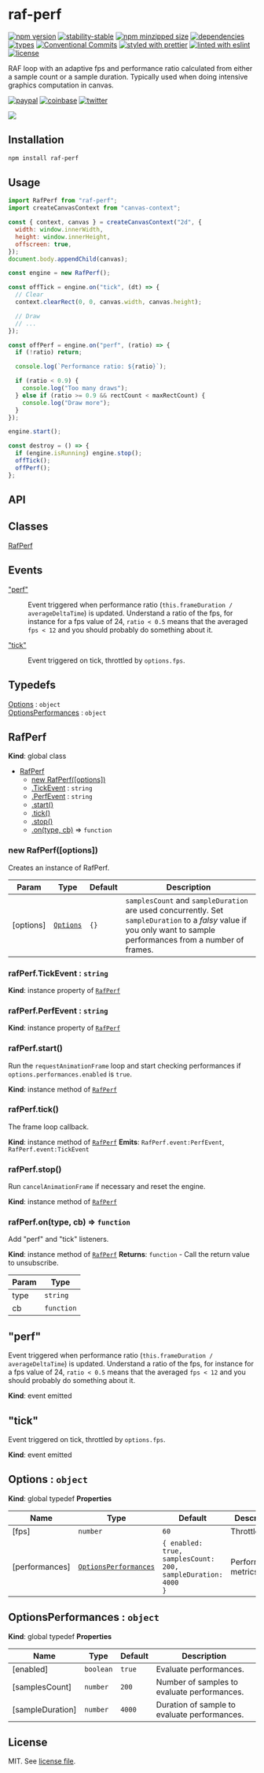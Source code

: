 # raf-perf

[![npm version](https://img.shields.io/npm/v/raf-perf)](https://www.npmjs.com/package/raf-perf)
[![stability-stable](https://img.shields.io/badge/stability-stable-green.svg)](https://www.npmjs.com/package/raf-perf)
[![npm minzipped size](https://img.shields.io/bundlephobia/minzip/raf-perf)](https://bundlephobia.com/package/raf-perf)
[![dependencies](https://img.shields.io/librariesio/release/npm/raf-perf)](https://github.com/dmnsgn/raf-perf/blob/main/package.json)
[![types](https://img.shields.io/npm/types/raf-perf)](https://github.com/microsoft/TypeScript)
[![Conventional Commits](https://img.shields.io/badge/Conventional%20Commits-1.0.0-fa6673.svg)](https://conventionalcommits.org)
[![styled with prettier](https://img.shields.io/badge/styled_with-Prettier-f8bc45.svg?logo=prettier)](https://github.com/prettier/prettier)
[![linted with eslint](https://img.shields.io/badge/linted_with-ES_Lint-4B32C3.svg?logo=eslint)](https://github.com/eslint/eslint)
[![license](https://img.shields.io/github/license/dmnsgn/raf-perf)](https://github.com/dmnsgn/raf-perf/blob/main/LICENSE.md)

RAF loop with an adaptive fps and performance ratio calculated from either a sample count or a sample duration. Typically used when doing intensive graphics computation in canvas.

[![paypal](https://img.shields.io/badge/donate-paypal-informational?logo=paypal)](https://paypal.me/dmnsgn)
[![coinbase](https://img.shields.io/badge/donate-coinbase-informational?logo=coinbase)](https://commerce.coinbase.com/checkout/56cbdf28-e323-48d8-9c98-7019e72c97f3)
[![twitter](https://img.shields.io/twitter/follow/dmnsgn?style=social)](https://twitter.com/dmnsgn)

![](https://raw.githubusercontent.com/dmnsgn/raf-perf/main/screenshot.gif)

## Installation

```bash
npm install raf-perf
```

## Usage

```js
import RafPerf from "raf-perf";
import createCanvasContext from "canvas-context";

const { context, canvas } = createCanvasContext("2d", {
  width: window.innerWidth,
  height: window.innerHeight,
  offscreen: true,
});
document.body.appendChild(canvas);

const engine = new RafPerf();

const offTick = engine.on("tick", (dt) => {
  // Clear
  context.clearRect(0, 0, canvas.width, canvas.height);

  // Draw
  // ...
});

const offPerf = engine.on("perf", (ratio) => {
  if (!ratio) return;

  console.log(`Performance ratio: ${ratio}`);

  if (ratio < 0.9) {
    console.log("Too many draws");
  } else if (ratio >= 0.9 && rectCount < maxRectCount) {
    console.log("Draw more");
  }
});

engine.start();

const destroy = () => {
  if (engine.isRunning) engine.stop();
  offTick();
  offPerf();
};
```

## API

<!-- api-start -->

## Classes

<dl>
<dt><a href="#RafPerf">RafPerf</a></dt>
<dd></dd>
</dl>

## Events

<dl>
<dt><a href="#event_perf">"perf"</a></dt>
<dd><p>Event triggered when performance ratio (<code>this.frameDuration / averageDeltaTime</code>) is updated. Understand a ratio of the fps, for instance for a fps value of 24, <code>ratio &lt; 0.5</code> means that the averaged <code>fps &lt; 12</code> and you should probably do something about it.</p>
</dd>
<dt><a href="#event_tick">"tick"</a></dt>
<dd><p>Event triggered on tick, throttled by <code>options.fps</code>.</p>
</dd>
</dl>

## Typedefs

<dl>
<dt><a href="#Options">Options</a> : <code>object</code></dt>
<dd></dd>
<dt><a href="#OptionsPerformances">OptionsPerformances</a> : <code>object</code></dt>
<dd></dd>
</dl>

<a name="RafPerf"></a>

## RafPerf

**Kind**: global class

- [RafPerf](#RafPerf)
  - [new RafPerf([options])](#new_RafPerf_new)
  - [.TickEvent](#RafPerf+TickEvent) : <code>string</code>
  - [.PerfEvent](#RafPerf+PerfEvent) : <code>string</code>
  - [.start()](#RafPerf+start)
  - [.tick()](#RafPerf+tick)
  - [.stop()](#RafPerf+stop)
  - [.on(type, cb)](#RafPerf+on) ⇒ <code>function</code>

<a name="new_RafPerf_new"></a>

### new RafPerf([options])

Creates an instance of RafPerf.

| Param     | Type                             | Default         | Description                                                                                                                                                         |
| --------- | -------------------------------- | --------------- | ------------------------------------------------------------------------------------------------------------------------------------------------------------------- |
| [options] | [<code>Options</code>](#Options) | <code>{}</code> | `samplesCount` and `sampleDuration` are used concurrently. Set `sampleDuration` to a _falsy_ value if you only want to sample performances from a number of frames. |

<a name="RafPerf+TickEvent"></a>

### rafPerf.TickEvent : <code>string</code>

**Kind**: instance property of [<code>RafPerf</code>](#RafPerf)
<a name="RafPerf+PerfEvent"></a>

### rafPerf.PerfEvent : <code>string</code>

**Kind**: instance property of [<code>RafPerf</code>](#RafPerf)
<a name="RafPerf+start"></a>

### rafPerf.start()

Run the `requestAnimationFrame` loop and start checking performances if `options.performances.enabled` is `true`.

**Kind**: instance method of [<code>RafPerf</code>](#RafPerf)
<a name="RafPerf+tick"></a>

### rafPerf.tick()

The frame loop callback.

**Kind**: instance method of [<code>RafPerf</code>](#RafPerf)
**Emits**: <code>RafPerf.event:PerfEvent</code>, <code>RafPerf.event:TickEvent</code>
<a name="RafPerf+stop"></a>

### rafPerf.stop()

Run `cancelAnimationFrame` if necessary and reset the engine.

**Kind**: instance method of [<code>RafPerf</code>](#RafPerf)
<a name="RafPerf+on"></a>

### rafPerf.on(type, cb) ⇒ <code>function</code>

Add "perf" and "tick" listeners.

**Kind**: instance method of [<code>RafPerf</code>](#RafPerf)
**Returns**: <code>function</code> - Call the return value to unsubscribe.

| Param | Type                  |
| ----- | --------------------- |
| type  | <code>string</code>   |
| cb    | <code>function</code> |

<a name="event_perf"></a>

## "perf"

Event triggered when performance ratio (`this.frameDuration / averageDeltaTime`) is updated. Understand a ratio of the fps, for instance for a fps value of 24, `ratio < 0.5` means that the averaged `fps < 12` and you should probably do something about it.

**Kind**: event emitted
<a name="event_tick"></a>

## "tick"

Event triggered on tick, throttled by `options.fps`.

**Kind**: event emitted
<a name="Options"></a>

## Options : <code>object</code>

**Kind**: global typedef
**Properties**

| Name           | Type                                                     | Default                                                                 | Description           |
| -------------- | -------------------------------------------------------- | ----------------------------------------------------------------------- | --------------------- |
| [fps]          | <code>number</code>                                      | <code>60</code>                                                         | Throttle fps.         |
| [performances] | [<code>OptionsPerformances</code>](#OptionsPerformances) | <code>{ enabled: true, samplesCount: 200, sampleDuration: 4000 }</code> | Performances metrics. |

<a name="OptionsPerformances"></a>

## OptionsPerformances : <code>object</code>

**Kind**: global typedef
**Properties**

| Name             | Type                 | Default           | Description                                  |
| ---------------- | -------------------- | ----------------- | -------------------------------------------- |
| [enabled]        | <code>boolean</code> | <code>true</code> | Evaluate performances.                       |
| [samplesCount]   | <code>number</code>  | <code>200</code>  | Number of samples to evaluate performances.  |
| [sampleDuration] | <code>number</code>  | <code>4000</code> | Duration of sample to evaluate performances. |

<!-- api-end -->

## License

MIT. See [license file](https://github.com/dmnsgn/raf-perf/blob/main/LICENSE.md).
